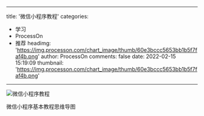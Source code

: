 
---
title: '微信小程序教程'
categories: 
 - 学习
 - ProcessOn
 - 推荐
headimg: 'https://img.processon.com/chart_image/thumb/60e3bccc5653bb1b5f7faf4b.png'
author: ProcessOn
comments: false
date: 2022-02-15 15:19:09
thumbnail: 'https://img.processon.com/chart_image/thumb/60e3bccc5653bb1b5f7faf4b.png'
---

<div>   
<img class="thumb" alt="微信小程序教程" src="https://img.processon.com/chart_image/thumb/60e3bccc5653bb1b5f7faf4b.png" referrerpolicy="no-referrer">
<p>微信小程序基本教程思维导图</p>  
</div>
            